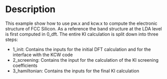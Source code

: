 # Description

This example show how to use pw.x and kcw.x to compute the 
electronic structure of FCC Silicon. As a reference the band
structure at the LDA level is first computed in 0_dft.
The entire KI calculation is split down into three steps:

* 1_init: Contains the inputs for the initial DFT calculation and for the interface with the KCW code
* 2_screening: Contains the input for the calculation of the KI screening coefficients
* 3_hamiltonian: Contains the inputs for the final KI calculation
